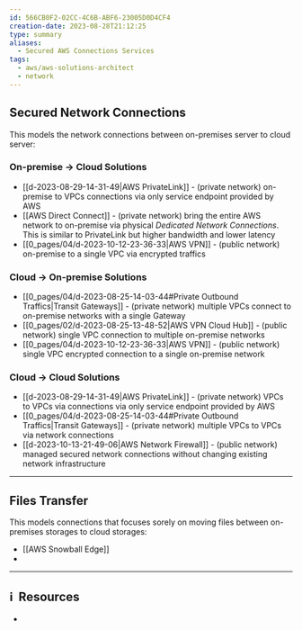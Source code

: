 ```yaml
---
id: 566CB0F2-02CC-4C6B-ABF6-23005D0D4CF4
creation-date: 2023-08-28T21:12:25
type: summary
aliases:
  - Secured AWS Connections Services
tags:
  - aws/aws-solutions-architect
  - network
---
```

## Secured Network Connections

This models the network connections between on-premises server to cloud server:
### On-premise → Cloud Solutions
- [[d-2023-08-29-14-31-49|AWS PrivateLink]] - (private network) on-premise to VPCs connections via only service endpoint provided by AWS
- [[AWS Direct Connect]] - (private network) bring the entire AWS network to on-premise via physical *Dedicated Network Connections*. This is similar to PrivateLink but higher bandwidth and lower latency
- [[0_pages/04/d-2023-10-12-23-36-33|AWS VPN]] - (public network) on-premise to a single VPC via encrypted traffics

### Cloud → On-premise Solutions
- [[0_pages/04/d-2023-08-25-14-03-44#Private Outbound Traffics|Transit Gateways]] - (private network) multiple VPCs connect to on-premise networks with a single Gateway
- [[0_pages/02/d-2023-08-25-13-48-52|AWS VPN Cloud Hub]] - (public network) single VPC connection to multiple on-premise networks
- [[0_pages/04/d-2023-10-12-23-36-33|AWS VPN]] - (public network) single VPC encrypted connection to a single on-premise network

### Cloud → Cloud Solutions
- [[d-2023-08-29-14-31-49|AWS PrivateLink]] - (private network) VPCs to VPCs via connections via only service endpoint provided by AWS
- [[0_pages/04/d-2023-08-25-14-03-44#Private Outbound Traffics|Transit Gateways]] - (private network) multiple VPCs to VPCs via network connections 
- [[d-2023-10-13-21-49-06|AWS Network Firewall]] - (public network) managed secured network connections without changing existing network infrastructure

---

## Files Transfer

This models connections that focuses sorely on moving files between on-premises storages to cloud storages: 

- [[AWS Snowball Edge]]
- 


---
## ℹ️  Resources
- 